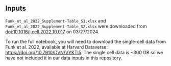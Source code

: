 ## Inputs

`Funk_et_al_2022_Supplement-Table_S1.xlsx` and `Funk_et_al_2022_Supplement-Table_S2.xlsx` were downloaded from [doi:10.1016/j.cell.2022.10.017](https://doi.org/10.1016%2Fj.cell.2022.10.017) on 03/27/2024.

To run the full notebook, you will need to download the single-cell data from Funk et al. 2022, available at Harvard Dataverse: https://doi.org/10.7910/DVN/VYKTI5.
The single cell data is ~300 GB so we have not included it in our data inputs in this repository.
